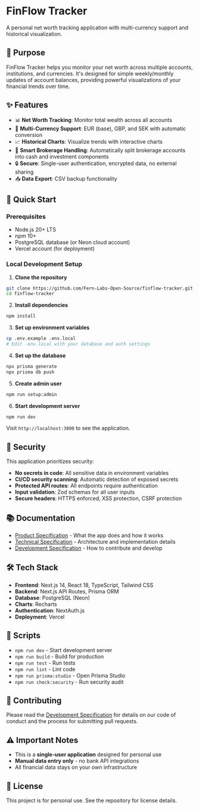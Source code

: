 # FinFlow Tracker

A personal net worth tracking application with multi-currency support and historical visualization.

## 🎯 Purpose

FinFlow Tracker helps you monitor your net worth across multiple accounts, institutions, and currencies. It's designed for simple weekly/monthly updates of account balances, providing powerful visualizations of your financial trends over time.

## ✨ Features

- 📊 **Net Worth Tracking**: Monitor total wealth across all accounts
- 💱 **Multi-Currency Support**: EUR (base), GBP, and SEK with automatic conversion
- 📈 **Historical Charts**: Visualize trends with interactive charts
- 🏦 **Smart Brokerage Handling**: Automatically split brokerage accounts into cash and investment components
- 🔒 **Secure**: Single-user authentication, encrypted data, no external sharing
- 📥 **Data Export**: CSV backup functionality

## 🚀 Quick Start

### Prerequisites

- Node.js 20+ LTS
- npm 10+
- PostgreSQL database (or Neon cloud account)
- Vercel account (for deployment)

### Local Development Setup

1. **Clone the repository**
```bash
git clone https://github.com/Fern-Labs-Open-Source/finflow-tracker.git
cd finflow-tracker
```

2. **Install dependencies**
```bash
npm install
```

3. **Set up environment variables**
```bash
cp .env.example .env.local
# Edit .env.local with your database and auth settings
```

4. **Set up the database**
```bash
npx prisma generate
npx prisma db push
```

5. **Create admin user**
```bash
npm run setup:admin
```

6. **Start development server**
```bash
npm run dev
```

Visit `http://localhost:3000` to see the application.

## 🔐 Security

This application prioritizes security:

- **No secrets in code**: All sensitive data in environment variables
- **CI/CD security scanning**: Automatic detection of exposed secrets
- **Protected API routes**: All endpoints require authentication
- **Input validation**: Zod schemas for all user inputs
- **Secure headers**: HTTPS enforced, XSS protection, CSRF protection

## 📚 Documentation

- [Product Specification](docs/PRODUCT_SPEC.md) - What the app does and how it works
- [Technical Specification](docs/TECHNICAL_SPEC.md) - Architecture and implementation details
- [Development Specification](docs/DEVELOPMENT_SPEC.md) - How to contribute and develop

## 🛠️ Tech Stack

- **Frontend**: Next.js 14, React 18, TypeScript, Tailwind CSS
- **Backend**: Next.js API Routes, Prisma ORM
- **Database**: PostgreSQL (Neon)
- **Charts**: Recharts
- **Authentication**: NextAuth.js
- **Deployment**: Vercel

## 📝 Scripts

- `npm run dev` - Start development server
- `npm run build` - Build for production
- `npm run test` - Run tests
- `npm run lint` - Lint code
- `npm run prisma:studio` - Open Prisma Studio
- `npm run check:security` - Run security audit

## 🤝 Contributing

Please read the [Development Specification](docs/DEVELOPMENT_SPEC.md) for details on our code of conduct and the process for submitting pull requests.

## ⚠️ Important Notes

- This is a **single-user application** designed for personal use
- **Manual data entry only** - no bank API integrations
- All financial data stays on your own infrastructure

## 📄 License

This project is for personal use. See the repository for license details.
